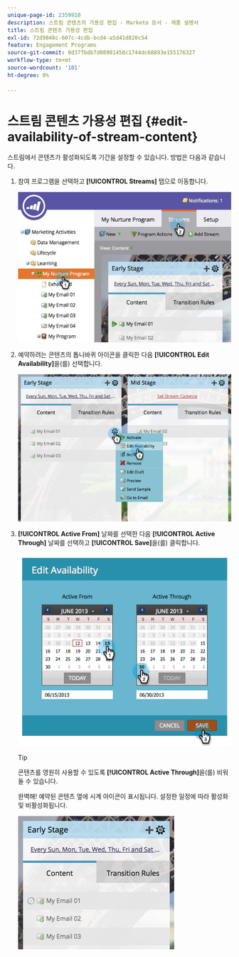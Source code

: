 ```yaml
---
unique-page-id: 2359910
description: 스트림 콘텐츠의 가용성 편집 - Marketo 문서 - 제품 설명서
title: 스트림 콘텐츠 가용성 편집
exl-id: 72d9848c-607c-4cdb-bcd4-a5d41d820c54
feature: Engagement Programs
source-git-commit: 0d37fbdb7d08901458c1744dc68893e155176327
workflow-type: tm+mt
source-wordcount: '101'
ht-degree: 0%

---
```


# 스트림 콘텐츠 가용성 편집 {#edit-availability-of-stream-content}

스트림에서 콘텐츠가 활성화되도록 기간을 설정할 수 있습니다. 방법은 다음과 같습니다.

1. 참여 프로그램을 선택하고 **[!UICONTROL Streams]** 탭으로 이동합니다.

   ![](assets/cloneasteam-2.jpg)

1. 예약하려는 콘텐츠의 톱니바퀴 아이콘을 클릭한 다음 **[!UICONTROL Edit Availability]**&#x200B;을(를) 선택합니다.

   ![](assets/image2014-9-15-17-3a35-3a56.png)

1. **[!UICONTROL Active From]** 날짜를 선택한 다음 **[!UICONTROL Active Through]** 날짜를 선택하고 **[!UICONTROL Save]**&#x200B;을(를) 클릭합니다.

   ![](assets/image2014-9-15-17-3a36-3a0.png)

   >[!TIP]
   >
   >콘텐츠를 영원히 사용할 수 있도록 **[!UICONTROL Active Through]**&#x200B;을(를) 비워 둘 수 있습니다.

   완벽해! 예약된 콘텐츠 옆에 시계 아이콘이 표시됩니다. 설정한 일정에 따라 활성화 및 비활성화됩니다.

   ![](assets/image2014-9-15-17-3a36-3a4.png)
